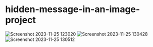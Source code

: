 # hidden-message-in-an-image-project

![Screenshot 2023-11-25 123020](https://github.com/joshna0001/hidden-message-in-an-image-project/assets/145093543/ff2dd435-2a47-4de6-90f7-fbf293c0cf61)
![Screenshot 2023-11-25 130428](https://github.com/joshna0001/hidden-message-in-an-image-project/assets/145093543/59e69857-2f8f-45f0-bae7-6f4ae05de59d)
![Screenshot 2023-11-25 130512](https://github.com/joshna0001/hidden-message-in-an-image-project/assets/145093543/1377d876-8757-460f-a3fa-03c16b61512f)
